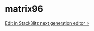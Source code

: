 # matrix96

[Edit in StackBlitz next generation editor ⚡️](https://stackblitz.com/~/github.com/kvartiil/matrix96)